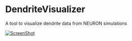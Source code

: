DendriteVisualizer
==================

A tool to visualize dendrite data from NEURON simulations

[![ScreenShot](https://raw.github.com/andrewschreiber/DendriteVisualizer/master/screencapImage.png)](https://www.dropbox.com/s/85jbksngl74ltj9/DendriteVisualizationMovie_Aug2014.mov?dl=0)
